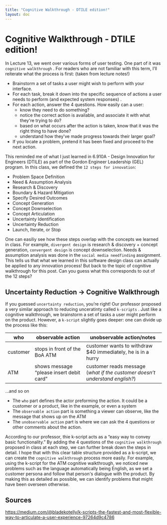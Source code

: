 ```yaml
---
title: "Cognitive Walkthrough - DTILE edition!"
layout: doc
---
```


# Cognitive Walkthrough - DTILE edition!

In Lecture 13, we went over various forms of user testing. One part of it was `cognitive walkthrough` . For readers who are not familiar with this term, I’ll reiterate what the process is first:  (taken from lecture notes!)

- Brainstorm a set of tasks a user might wish to perform with your interface.
- For each task, break it down into the specific sequence of actions a user needs to perform (and expected system responses) .
- For each action, answer the 4 questions. How easily can a user:
    - know they need to do something?
    - notice the correct action is available, and associate it with what they're trying to do?
    - based on what occurs after the action is taken, know that it was the right thing to have done?
    - understand how they've made progress towards their larger goal?
- If you locate a problem, pretend it has been fixed and proceed to the next action.

This reminded me of what I just learned in 6.910A - Design Innovation for Engineers (DTILE) as part of the Gordon Engineer Leadership (GEL) program. In this class, we defined the `12 steps for innovation`:

- Problem Space Definition
- Need & Assumption Analysis
- Research & Discovery
- Boundary & Hazard Mitigation
- Specify Desired Outcomes
- Concept Generation
- Concept Downselection
- Concept Articulation
- Uncertainty Identification
- Uncertainty Reduction
- Launch, Iterate, or Stop

One can easiliy see how these steps overlap with the concepts we learned in class. For example, `divergent design` is research & discovery + concept generation, `convergent design` is concept downselection. Needs & assumption analysis was done in the `social media needfinding` assignment. This tells us that what we learned in this software design class can actually be applied to any innovation process! But back to the topic of cognitive walkthrough for this post. Can you guess what this corresponds to out of the 12 steps? 

## Uncertainty Reduction → Cognitive Walkthrough

If you guessed `uncertainty reduction`, you’re right! Our professor proposed a very similar approach to reducing unceratinty called `k-scripts` . Just like a cognitive walkthrough, we brainstorm a set of tasks a user might perform on the product. However, a `k-script` slightly goes deeper: one can divide up the process like this:

| who | observable action | unobservable action/notes |
| --- | --- | --- |
| customer | stops in front of the BoA ATM | customer wants to withdraw $40 immediately, he is in a hurry |
| ATM | shows message “please insert debit card” | customer reads message (*what if the customer doesn’t understand english?*) |
...and so on

- The `who` part defines the actor preforming the action. It could be a customer or a product, like in the example, or even a system
- The `observable action` part is something a viewer can observe, like the message that shows up on the ATM
- The `unobservable action` part is where we can ask the 4 questions or other comments about the action.

According to our professor, thie k-script acts as a “easy way to convey basic functionality.” By adding the 4 questions of the `cognitive walkthrough` proposed in class at each step, we can further break down the steps in detail. I hope that with this clear table structure provided as a k-script, we can create the `cognitive walkthrough` process more easily. For example, using the k-script for the ATM cognitive walkthrough, we noticed new problems such as the language automatically being English, as we set a customer persona and follow that person's dialogue with the product. By making this as detailed as possible, we can identify problems that might have been overseen otherwise. 

## Sources

https://medium.com/@bladekotelly/k-scripts-the-fastest-and-most-flexible-way-to-articulate-a-user-experience-97264d9c4786